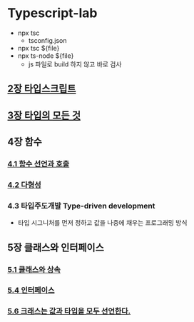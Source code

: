 # Typescript-lab

- npx tsc
    - tsconfig.json
- npx tsc ${file}
- npx ts-node ${file}
    - js 파일로 build 하지 않고 바로 검사

## [2장 타입스크립트](./markdown/chapter2.md) 

## [3장 타입의 모든 것](./markdown/chapter3.md) 

## 4장 함수
### [4.1 함수 선언과 호출](./markdown/chapter4.1.md) 
### [4.2 다형성](./markdown/chapter4.2.md) 
### 4.3 타입주도개발 Type-driven development
- 타입 시그니처를 먼저 정하고 값을 나중에 채우는 프로그래밍 방식

## 5장 클래스와 인터페이스
### [5.1 클래스와 상속](./markdown/chapter5.1.md) 
### [5.4 인터페이스](./markdown/chapter5.4.md) 
### [5.6 크래스는 값과 타입을 모두 선언한다.](./markdown/chapter5.6.md) 





